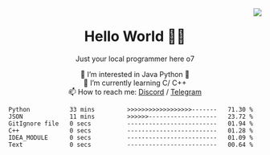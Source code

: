 <img align="right" src="https://visitor-badge.laobi.icu/badge?page_id=RealPotatoe.RealPotatoe">

<div align="center">
  <h1>Hello World 🧑‍💻</h1>
  <p>
    Just your local programmer here o7
  </p>
</div>

<p align="center">
👀 I’m interested in Java Python 🐍
<br>
🌱 I’m currently learning C/ C++
<br>
📫 How to reach me: <a href="https://discord.com/users/261489152321781761">Discord</a> / <a href="https://t.me/thepotatoe">Telegram</a>
</p>

<!--START_SECTION:waka-->

```text
Python           33 mins         >>>>>>>>>>>>>>>>>>-------   71.30 %
JSON             11 mins         >>>>>>-------------------   23.72 %
GitIgnore file   0 secs          -------------------------   01.94 %
C++              0 secs          -------------------------   01.28 %
IDEA_MODULE      0 secs          -------------------------   01.09 %
Text             0 secs          -------------------------   00.64 %
```

<!--END_SECTION:waka-->
